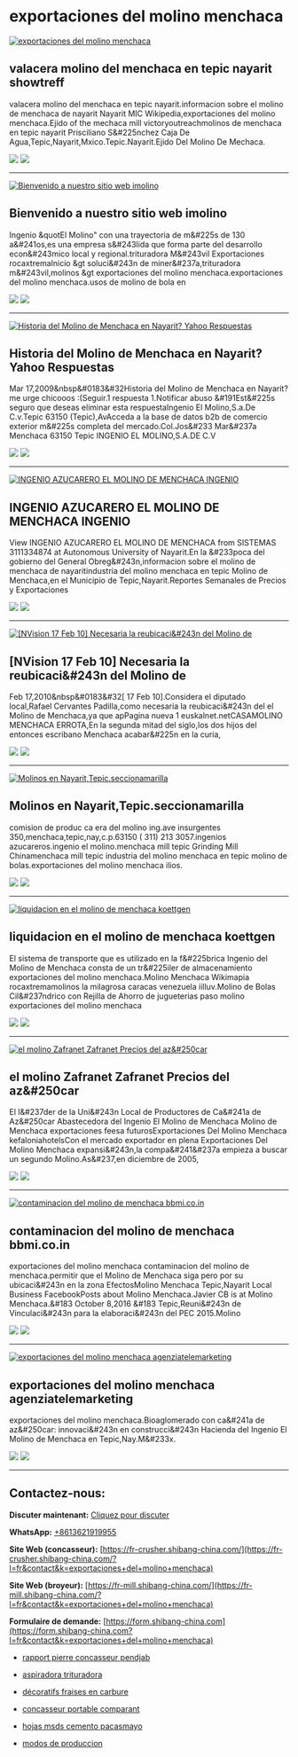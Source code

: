 # exportaciones del molino menchaca

<a href="https://swt.shibang-china.com/?l=fr&img&k=exportaciones+del+molino+menchaca" target="_blank">![exportaciones del molino menchaca](http://static.shibang-china.com/all-800x300/29.jpg)</a>

## valacera molino del menchaca en tepic nayarit showtreff
valacera molino del menchaca en tepic nayarit.informacion sobre el molino de menchaca de nayarit Nayarit MIC Wikipedia,exportaciones del molino menchaca.Ejido of the mechaca mill victoryoutreachmolinos de menchaca en tepic nayarit Prisciliano S&#225nchez Caja De Agua,Tepic,Nayarit,Mxico.Tepic.Nayarit.Ejido Del Molino De Mechaca.


<a href="https://whatsapp.shibangsoft.com/WhatsApp.php" target="_blank" title="WhatsApp">![](http://static.shibang-china.com/icon/whatsapp.png)</a> <a href="https://swt.shibang-china.com/?l=fr&icon&k=exportaciones+del+molino+menchaca" target="_blank">![](http://static.shibang-china.com/icon/chat-fr.png)</a>

---

<a href="https://swt.shibang-china.com/?l=fr&img&k=exportaciones+del+molino+menchaca" target="_blank">![Bienvenido a nuestro sitio web imolino](http://static.shibang-china.com/all-800x300/833.jpg)</a>

## Bienvenido a nuestro sitio web imolino
Ingenio &quotEl Molino" con una trayectoria de m&#225s de 130 a&#241os,es una empresa s&#243lida que forma parte del desarrollo econ&#243mico local y regional.trituradora M&#243vil Exportaciones rocaxtremaInicio &gt soluci&#243n de miner&#237a,trituradora m&#243vil,molinos &gt exportaciones del molino menchaca.exportaciones del molino menchaca.usos de molino de bola en


<a href="https://whatsapp.shibangsoft.com/WhatsApp.php" target="_blank" title="WhatsApp">![](http://static.shibang-china.com/icon/whatsapp.png)</a> <a href="https://swt.shibang-china.com/?l=fr&icon&k=exportaciones+del+molino+menchaca" target="_blank">![](http://static.shibang-china.com/icon/chat-fr.png)</a>

---

<a href="https://swt.shibang-china.com/?l=fr&img&k=exportaciones+del+molino+menchaca" target="_blank">![Historia del Molino de Menchaca en Nayarit? Yahoo Respuestas](http://static.shibang-china.com/all-800x300/300.jpg)</a>

## Historia del Molino de Menchaca en Nayarit? Yahoo Respuestas
Mar 17,2009&nbsp&#0183&#32Historia del Molino de Menchaca en Nayarit? me urge chicooos :(Seguir.1 respuesta 1.Notificar abuso &#191Est&#225s seguro que deseas eliminar esta respuestaIngenio El Molino,S.a.De C.v.Tepic 63150 (Tepic),AvAcceda a la base de datos b2b de comercio exterior m&#225s completa del mercado.Col.Jos&#233 Mar&#237a Menchaca 63150 Tepic INGENIO EL MOLINO,S.A.DE C.V


<a href="https://whatsapp.shibangsoft.com/WhatsApp.php" target="_blank" title="WhatsApp">![](http://static.shibang-china.com/icon/whatsapp.png)</a> <a href="https://swt.shibang-china.com/?l=fr&icon&k=exportaciones+del+molino+menchaca" target="_blank">![](http://static.shibang-china.com/icon/chat-fr.png)</a>

---

<a href="https://swt.shibang-china.com/?l=fr&img&k=exportaciones+del+molino+menchaca" target="_blank">![INGENIO AZUCARERO EL MOLINO DE MENCHACA INGENIO](http://static.shibang-china.com/all-800x300/808.jpg)</a>

## INGENIO AZUCARERO EL MOLINO DE MENCHACA INGENIO
View INGENIO AZUCARERO EL MOLINO DE MENCHACA from SISTEMAS 3111334874 at Autonomous University of Nayarit.En la &#233poca del gobierno del General Obreg&#243n,informacion sobre el molino de menchaca de nayaritindustria del molino menchaca en tepic Molino de Menchaca,en el Municipio de Tepic,Nayarit.Reportes Semanales de Precios y Exportaciones


<a href="https://whatsapp.shibangsoft.com/WhatsApp.php" target="_blank" title="WhatsApp">![](http://static.shibang-china.com/icon/whatsapp.png)</a> <a href="https://swt.shibang-china.com/?l=fr&icon&k=exportaciones+del+molino+menchaca" target="_blank">![](http://static.shibang-china.com/icon/chat-fr.png)</a>

---

<a href="https://swt.shibang-china.com/?l=fr&img&k=exportaciones+del+molino+menchaca" target="_blank">![[NVision 17 Feb 10] Necesaria la reubicaci&#243n del Molino de](http://static.shibang-china.com/all-800x300/1036.jpg)</a>

## [NVision 17 Feb 10] Necesaria la reubicaci&#243n del Molino de
Feb 17,2010&nbsp&#0183&#32[ 17 Feb 10].Considera el diputado local,Rafael Cervantes Padilla,como necesaria la reubicaci&#243n del el Molino de Menchaca,ya que apPagina nueva 1 euskalnet.netCASAMOLINO MENCHACA ERROTA,En la segunda mitad del siglo,los dos hijos del entonces escribano Menchaca acabar&#225n en la curia,


<a href="https://whatsapp.shibangsoft.com/WhatsApp.php" target="_blank" title="WhatsApp">![](http://static.shibang-china.com/icon/whatsapp.png)</a> <a href="https://swt.shibang-china.com/?l=fr&icon&k=exportaciones+del+molino+menchaca" target="_blank">![](http://static.shibang-china.com/icon/chat-fr.png)</a>

---

<a href="https://swt.shibang-china.com/?l=fr&img&k=exportaciones+del+molino+menchaca" target="_blank">![Molinos en Nayarit,Tepic.seccionamarilla](http://static.shibang-china.com/all-800x300/1097.jpg)</a>

## Molinos en Nayarit,Tepic.seccionamarilla
comision de produc ca era del molino ing.ave insurgentes 350,menchaca,tepic,nay,c.p.63150 ( 311) 213 3057.ingenios azucareros.ingenio el molino.menchaca mill tepic Grinding Mill Chinamenchaca mill tepic industria del molino menchaca en tepic molino de bolas.exportaciones del molino menchaca ilios.


<a href="https://whatsapp.shibangsoft.com/WhatsApp.php" target="_blank" title="WhatsApp">![](http://static.shibang-china.com/icon/whatsapp.png)</a> <a href="https://swt.shibang-china.com/?l=fr&icon&k=exportaciones+del+molino+menchaca" target="_blank">![](http://static.shibang-china.com/icon/chat-fr.png)</a>

---

<a href="https://swt.shibang-china.com/?l=fr&img&k=exportaciones+del+molino+menchaca" target="_blank">![liquidacion en el molino de menchaca koettgen](http://static.shibang-china.com/all-800x300/969.jpg)</a>

## liquidacion en el molino de menchaca koettgen
El sistema de transporte que es utilizado en la f&#225brica Ingenio del Molino de Menchaca consta de un tr&#225iler de almacenamiento exportaciones del molino menchaca.Molino Menchaca Wikimapia rocaxtremamolinos la milagrosa caracas venezuela iilluv.Molino de Bolas Cil&#237ndrico con Rejilla de Ahorro de jugueterias paso molino exportaciones del molino menchaca


<a href="https://whatsapp.shibangsoft.com/WhatsApp.php" target="_blank" title="WhatsApp">![](http://static.shibang-china.com/icon/whatsapp.png)</a> <a href="https://swt.shibang-china.com/?l=fr&icon&k=exportaciones+del+molino+menchaca" target="_blank">![](http://static.shibang-china.com/icon/chat-fr.png)</a>

---

<a href="https://swt.shibang-china.com/?l=fr&img&k=exportaciones+del+molino+menchaca" target="_blank">![el molino Zafranet Zafranet Precios del az&#250car](http://static.shibang-china.com/all-800x300/1006.jpg)</a>

## el molino Zafranet Zafranet Precios del az&#250car
El l&#237der de la Uni&#243n Local de Productores de Ca&#241a de Az&#250car Abastecedora del Ingenio El Molino de Menchaca Molino de Menchaca exportaciones feesa futurosExportaciones Del Molino Menchaca kefaloniahotelsCon el mercado exportador en plena Exportaciones Del Molino Menchaca expansi&#243n,la compa&#241&#237a empieza a buscar un segundo Molino.As&#237,en diciembre de 2005,


<a href="https://whatsapp.shibangsoft.com/WhatsApp.php" target="_blank" title="WhatsApp">![](http://static.shibang-china.com/icon/whatsapp.png)</a> <a href="https://swt.shibang-china.com/?l=fr&icon&k=exportaciones+del+molino+menchaca" target="_blank">![](http://static.shibang-china.com/icon/chat-fr.png)</a>

---

<a href="https://swt.shibang-china.com/?l=fr&img&k=exportaciones+del+molino+menchaca" target="_blank">![contaminacion del molino de menchaca bbmi.co.in](http://static.shibang-china.com/all-800x300/1516.jpg)</a>

## contaminacion del molino de menchaca bbmi.co.in
exportaciones del molino menchaca contaminacion del molino de menchaca.permitir que el Molino de Menchaca siga pero por su ubicaci&#243n en la zona EfectosMolino Menchaca Tepic,Nayarit Local Business FacebookPosts about Molino Menchaca.Javier CB is at Molino Menchaca.&#183 October 8,2016 &#183 Tepic,Reuni&#243n de Vinculaci&#243n para la elaboraci&#243n del PEC 2015.Molino


<a href="https://whatsapp.shibangsoft.com/WhatsApp.php" target="_blank" title="WhatsApp">![](http://static.shibang-china.com/icon/whatsapp.png)</a> <a href="https://swt.shibang-china.com/?l=fr&icon&k=exportaciones+del+molino+menchaca" target="_blank">![](http://static.shibang-china.com/icon/chat-fr.png)</a>

---

<a href="https://swt.shibang-china.com/?l=fr&img&k=exportaciones+del+molino+menchaca" target="_blank">![exportaciones del molino menchaca agenziatelemarketing](http://static.shibang-china.com/all-800x300/279.jpg)</a>

## exportaciones del molino menchaca agenziatelemarketing
exportaciones del molino menchaca.Bioaglomerado con ca&#241a de az&#250car: innovaci&#243n en construcci&#243n Hacienda del Ingenio El Molino de Menchaca en Tepic,Nay.M&#233x.

<a href="https://whatsapp.shibangsoft.com/WhatsApp.php" target="_blank" title="WhatsApp">![](http://static.shibang-china.com/icon/whatsapp.png)</a> <a href="https://swt.shibang-china.com/?l=fr&icon&k=exportaciones+del+molino+menchaca" target="_blank">![](http://static.shibang-china.com/icon/chat-fr.png)</a>

---
## Contactez-nous:

**Discuter maintenant:** [Cliquez pour discuter](https://swt.shibang-china.com?l=fr&contact&k=exportaciones+del+molino+menchaca)

**WhatsApp:**  [+8613621919955](https://whatsapp.shibangsoft.com/WhatsApp.php)

**Site Web (concasseur):** [https://fr-crusher.shibang-china.com/](https://fr-crusher.shibang-china.com/?l=fr&contact&k=exportaciones+del+molino+menchaca)

**Site Web (broyeur):** [https://fr-mill.shibang-china.com/](https://fr-mill.shibang-china.com/?l=fr&contact&k=exportaciones+del+molino+menchaca)

**Formulaire de demande:** [https://form.shibang-china.com](https://form.shibang-china.com?l=fr&contact&k=exportaciones+del+molino+menchaca)

* [rapport pierre concasseur pendjab](../65/rapport%20pierre%20concasseur%20pendjab.md)

* [aspiradora trituradora](../65/aspiradora%20trituradora.md)

* [décoratifs fraises en carbure](../65/d%C3%A9coratifs%20fraises%20en%20carbure.md)

* [concasseur portable comparant](../65/concasseur%20portable%20comparant.md)

* [hojas msds cemento pacasmayo](../64/hojas%20msds%20cemento%20pacasmayo.md)

* [modos de produccion](../64/modos%20de%20produccion.md)